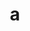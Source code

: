 ---
layout: cake
title:  a
type: cake
comic: cake_51.png
name: Blue's Cthulus
hovertext: heh heh
next: 52
prev: 50
---